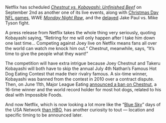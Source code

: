 Netflix has scheduled [*Chestnut vs. Kobayashi: Unfinished Beef*](https://go.skimresources.com/?id=1025X1701640&xs=1&url=https%3A%2F%2Fwww.netflix.com%2Ftitle%2F81743617) on September 2nd as another one of its live events, along with [Christmas Day NFL games](/2024/5/15/24157289/netflix-nfl-game-streaming-global-christmas-day), WWE [*Monday Night Raw*](/2024/1/23/24047785/netflix-monday-night-raw-exclusive-live-streaming-leaving-cable), and the [delayed](/2024/6/7/24173618/netflix-mike-tyson-jake-paul-boxing-match-new-date) Jake Paul vs. Mike Tyson fight.

A press release from Netflix takes the whole thing very seriously, quoting Kobayashi saying, “Retiring for me will only happen after I take him down one last time... Competing against Joey live on Netflix means fans all over the world can watch me knock him out.” Chestnut, meanwhile, says, “It’s time to give the people what they want!”

The competition will have extra intrigue because Joey Chestnut and Takeru Kobayashi will both have to skip the annual July 4th Nathan’s Famous Hot Dog Eating Contest that made their rivalry famous. A six-time winner, Kobayashi was banned from the contest in 2010 over a contract dispute. Then, on June 11th, Major League Eating [announced a ban on Chestnut](https://www.espn.com/espn/story/_/id/40328161/joey-chestnut-banned-nathan-famous-hot-dog-eating-contest), a 16-time winner and the world record holder for most hot dogs, related to his deal with Impossible Foods.

And now Netflix, which is now looking a lot more like the “[Blue Sky](https://www.washingtonpost.com/news/arts-and-entertainment/wp/2016/07/07/farewell-royal-pains-and-hello-mr-robot-usas-era-of-blue-sky-shows-is-over/)” days of the USA Network [than HBO](/2024/5/27/24165556/netflix-hbo-content-programming-ted-sarandos-interview), has another curiosity to tout — location and specific timing to be announced later.
